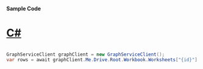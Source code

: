 #### Sample Code
# [C#](#tab/Csharp)

```C#

GraphServiceClient graphClient = new GraphServiceClient();
var rows = await graphClient.Me.Drive.Root.Workbook.Worksheets["{id}"].Range().VisibleView().Rows.Request().GetAsync();

```